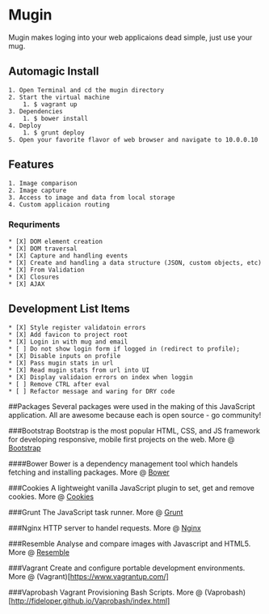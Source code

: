 # Mugin
Mugin makes loging into your web applicaions dead simple, just use your mug.

## Automagic Install
	1. Open Terminal and cd the mugin directory
	2. Start the virtual machine 
		1. $ vagrant up
	3. Dependencies
		1. $ bower install
	4. Deploy
		1. $ grunt deploy
	5. Open your favorite flavor of web browser and navigate to 10.0.0.10

## Features
	1. Image comparison 
	2. Image capture
	3. Access to image and data from local storage
	4. Custom applicaion routing 

### Requriments	
	* [X] DOM element creation
	* [X] DOM traversal
	* [X] Capture and handling events
	* [X] Create and handling a data structure (JSON, custom objects, etc)
	* [X] From Validation
	* [X] Closures
	* [X] AJAX

## Development List Items
	* [X] Style register validatoin errors
	* [X] Add favicon to project root
	* [X] Login in with mug and email
	* [ ] Do not show login form if logged in (redirect to profile);
	* [X] Disable inputs on profile
	* [X] Pass mugin stats in url
	* [X] Read mugin stats from url into UI
	* [X] Display validaion errors on index when loggin
	* [ ] Remove CTRL after eval
	* [ ] Refactor message and waring for DRY code

##Packages
Several packages were used in the making of this JavaScript application. All are awesome because each is open source - go community!

###Bootstrap
Bootstrap is the most popular HTML, CSS, and JS framework for developing responsive, mobile first projects on the web. More @ [Bootstrap](http://http://getbootstrap.com)

####Bower
Bower is a dependency management tool which handels fetching and installing packages. More @ [Bower](http://bower.io/)

###Cookies
A lightweight vanilla JavaScript plugin to set, get and remove cookies. More @ [Cookies](https://github.com/harrisonde/cookies)

###Grunt
The JavaScript task runner. More @ [Grunt](https://http://gruntjs.com/)

###Nginx
HTTP server to handel requests. More @ [Nginx](http://nginx.org/en)

###Resemble
Analyse and compare images with Javascript and HTML5. More @ [Resemble](https://github.com/Huddle/Resemble.js)

###Vagrant
Create and configure portable development environments. More @ (Vagrant)[https://www.vagrantup.com/]

###Vaprobash
Va​grant Pro​visioning Bash Scripts. More @ (Vaprobash)[http://fideloper.github.io/Vaprobash/index.html]
